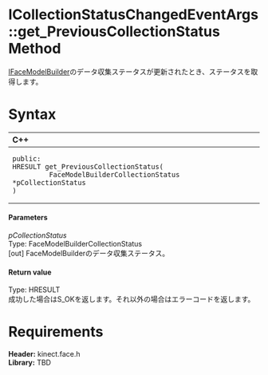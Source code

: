 ICollectionStatusChangedEventArgs::get\_PreviousCollectionStatus Method  
=======================================================================  

[IFaceModelBuilder](../../IFaceModelBuilder_Interface.md)のデータ収集ステータスが更新されたとき、ステータスを取得します。 <span id="syntaxSection"></span>

Syntax  
======  

<table>
<colgroup>
<col width="100%" />
</colgroup>
<thead>
<tr class="header">
<th align="left">C++</th>
</tr>
</thead>
<tbody>
<tr class="odd">
<td align="left"><pre><code>public:  
HRESULT get_PreviousCollectionStatus(  
         FaceModelBuilderCollectionStatus *pCollectionStatus  
)</code></pre></td>
</tr>
</tbody>
</table>

<span id="ID4EK"></span>
#### Parameters  

*pCollectionStatus*    
Type: FaceModelBuilderCollectionStatus  
[out] FaceModelBuilderのデータ収集ステータス。  

<span id="ID4ET"></span>
#### Return value  

Type: HRESULT  
成功した場合はS\_OKを返します。それ以外の場合はエラーコードを返します。  

<span id="requirements"></span>

Requirements  
============  

**Header:** kinect.face.h  
**Library:** TBD  



<!--Please do not edit the data in the comment block below.-->
<!--
TOCTitle : get_PreviousCollectionStatus Method
RLTitle : ICollectionStatusChangedEventArgs::get_PreviousCollectionStatus Method
KeywordK : get_PreviousCollectionStatus method
KeywordK : ICollectionStatusChangedEventArgs::get_PreviousCollectionStatus method
KeywordF : ICollectionStatusChangedEventArgs::get_PreviousCollectionStatus
KeywordF : get_PreviousCollectionStatus
KeywordF : Microsoft.Kinect.face.ICollectionStatusChangedEventArgs.get_PreviousCollectionStatus(FaceModelBuilderCollectionStatus@)
KeywordA : M:Microsoft.Kinect.face.ICollectionStatusChangedEventArgs.get_PreviousCollectionStatus(FaceModelBuilderCollectionStatus@)
AssetID : M:Microsoft.Kinect.face.ICollectionStatusChangedEventArgs.get_PreviousCollectionStatus(FaceModelBuilderCollectionStatus@)
Locale : en-us
CommunityContent : 1
APIType : Managed
APILocation : 
APIName : Microsoft.Kinect.face.ICollectionStatusChangedEventArgs::get_PreviousCollectionStatus
TargetOS : Windows
TopicType : kbSyntax
DevLang : C++
DocSet : K4Wv2
ProjType : K4Wv2Proj
Technology : Kinect for Windows
Product : Kinect for Windows SDK v2
productversion : 20
-->
